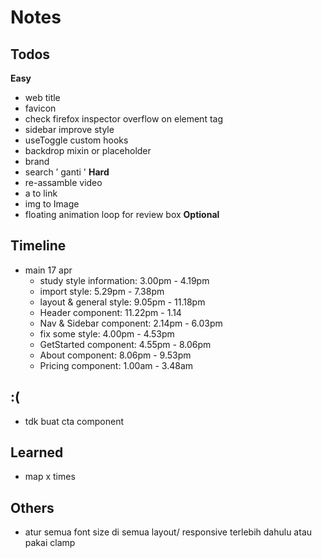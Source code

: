 # Notes

## Todos
**Easy**
- web title
- favicon
- check firefox inspector overflow on element tag
- sidebar improve style
- useToggle custom hooks
- backdrop mixin or placeholder
- brand
- search ’ ganti '
**Hard**
- re-assamble video
- a to link
- img to Image
- floating animation loop for review box
**Optional**

## Timeline
- main 17 apr 
  - study style information: 3.00pm - 4.19pm
  - import style: 5.29pm - 7.38pm
  - layout & general style: 9.05pm - 11.18pm
  - Header component: 11.22pm - 1.14
  - Nav & Sidebar component: 2.14pm - 6.03pm
  - fix some style: 4.00pm - 4.53pm 
  - GetStarted component: 4.55pm - 8.06pm
  - About component: 8.06pm - 9.53pm
  - Pricing component: 1.00am - 3.48am

## :\(
- tdk buat cta component

## Learned
- map x times

## Others
- atur semua font size di semua layout/ responsive terlebih dahulu atau pakai clamp


